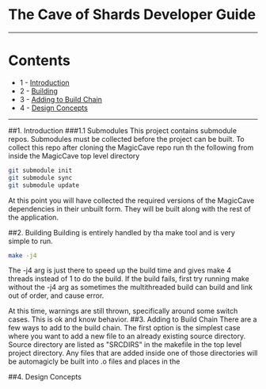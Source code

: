 # The Cave of Shards Developer Guide

---

# Contents
- 1 - [Introduction](#1-introduction)
- 2 - [Building](#2-building)
- 3 - [Adding to Build Chain](#3-adding-to-build-chain)
- 4 - [Design Concepts](#4-design-concepts)

---

##1. Introduction
###1.1 Submodules
This project contains submodule repos. Submodules must be collected before the project can be built. To collect this 
repo after cloning the MagicCave repo run th the following from inside the MagicCave top level directory

```bash
git submodule init  
git submodule sync 
git submodule update
```
At this point you will have collected the required versions of the MagicCave dependencies in their unbuilt form. 
They will be built along with the rest of the application.


##2. Building
Building is entirely handled by tha make tool and is very simple to run.
```bash
make -j4
```
The -j4 arg is just there to speed up the build time and gives make 4 threads instead of 1 to do the build. If the build
fails, first try running make without the -j4 arg as sometimes the multithreaded build can build and link out of order,
and cause error. 

At this time, warnings are still thrown, specifically around some switch cases. This is ok and know behavior.
##3. Adding to Build Chain
There are a few ways to add to the build chain. The first option is the simplest case where you want to add a new file 
to an already existing source directory. Source directory are listed as "SRCDIRS" in the makefile in the top level project 
directory. Any files that are added inside one of those directories will be automagicly be built into .o files and places
in the  





##4. Design Concepts